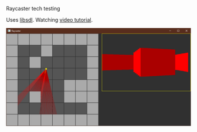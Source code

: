 Raycaster tech testing

Uses [libsdl](https://www.libsdl.org/). 
Watching [video tutorial](https://youtu.be/gYRrGTC7GtA?si=nZjOVW72W01-kSp5).

![](art/raycaster.webp)